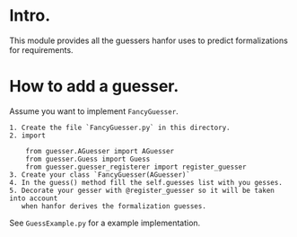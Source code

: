 # Intro.
This module provides all the guessers hanfor uses to predict formalizations for requirements.

# How to add a guesser.
Assume you want to implement `FancyGuesser`.
    
    1. Create the file `FancyGuesser.py` in this directory.
    2. import
        
        from guesser.AGuesser import AGuesser
        from guesser.Guess import Guess
        from guesser.guesser_registerer import register_guesser
    3. Create your class `FancyGuesser(AGuesser)`
    4. In the guess() method fill the self.guesses list with you gesses.
    5. Decorate your gesser with @register_guesser so it will be taken into account 
       when hanfor derives the formalization guesses.

See `GuessExample.py` for a example implementation.
